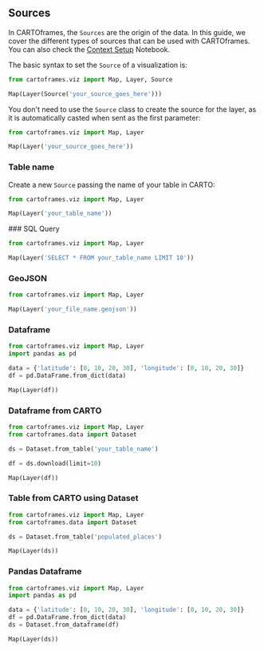## Sources

In CARTOframes, the `Sources` are the origin of the data. In this guide, we cover the different types of sources that can be used with CARTOframes. You can also check the [Context Setup](https://github.com/CartoDB/cartoframes/blob/master/examples/01_quickstart/02_context_setup.ipynb) Notebook.

The basic syntax to set the `Source` of a visualization is:

```py
from cartoframes.viz import Map, Layer, Source

Map(Layer(Source('your_source_goes_here')))
```

You don't need to use the `Source` class to create the source for the layer, as it is automatically casted when sent as the first parameter:

```py
from cartoframes.viz import Map, Layer

Map(Layer('your_source_goes_here'))
```

### Table name

Create a new `Source` passing the name of your table in CARTO:

```py
from cartoframes.viz import Map, Layer

Map(Layer('your_table_name'))
```

### SQL Query

```py
from cartoframes.viz import Map, Layer

Map(Layer('SELECT * FROM your_table_name LIMIT 10'))
```

### GeoJSON

```py
from cartoframes.viz import Map, Layer

Map(Layer('your_file_name.geojson'))
```

### Dataframe

```py
from cartoframes.viz import Map, Layer
import pandas as pd

data = {'latitude': [0, 10, 20, 30], 'longitude': [0, 10, 20, 30]}
df = pd.DataFrame.from_dict(data)

Map(Layer(df))
```

### Dataframe from CARTO

```py
from cartoframes.viz import Map, Layer
from cartoframes.data import Dataset

ds = Dataset.from_table('your_table_name')

df = ds.download(limit=10)

Map(Layer(df))
```

### Table from CARTO using Dataset

```py
from cartoframes.viz import Map, Layer
from cartoframes.data import Dataset

ds = Dataset.from_table('populated_places')

Map(Layer(ds))
```

### Pandas Dataframe

```py
from cartoframes.viz import Map, Layer
import pandas as pd

data = {'latitude': [0, 10, 20, 30], 'longitude': [0, 10, 20, 30]}
df = pd.DataFrame.from_dict(data)
ds = Dataset.from_dataframe(df)

Map(Layer(ds))
```
